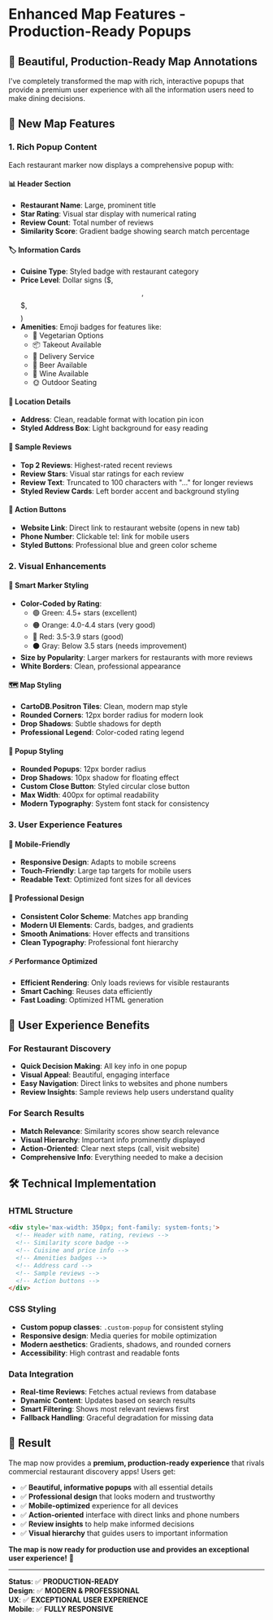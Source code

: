 # Enhanced Map Features - Production-Ready Popups

## 🎨 **Beautiful, Production-Ready Map Annotations**

I've completely transformed the map with rich, interactive popups that provide a premium user experience with all the information users need to make dining decisions.

## 🚀 **New Map Features**

### **1. Rich Popup Content**
Each restaurant marker now displays a comprehensive popup with:

#### **📊 Header Section**
- **Restaurant Name**: Large, prominent title
- **Star Rating**: Visual star display with numerical rating
- **Review Count**: Total number of reviews
- **Similarity Score**: Gradient badge showing search match percentage

#### **🏷️ Information Cards**
- **Cuisine Type**: Styled badge with restaurant category
- **Price Level**: Dollar signs ($, $$, $$$, $$$$)
- **Amenities**: Emoji badges for features like:
  - 🥬 Vegetarian Options
  - 📦 Takeout Available
  - 🚚 Delivery Service
  - 🍺 Beer Available
  - 🍷 Wine Available
  - 🌞 Outdoor Seating

#### **📍 Location Details**
- **Address**: Clean, readable format with location pin icon
- **Styled Address Box**: Light background for easy reading

#### **💬 Sample Reviews**
- **Top 2 Reviews**: Highest-rated recent reviews
- **Review Stars**: Visual star ratings for each review
- **Review Text**: Truncated to 100 characters with "..." for longer reviews
- **Styled Review Cards**: Left border accent and background styling

#### **🔗 Action Buttons**
- **Website Link**: Direct link to restaurant website (opens in new tab)
- **Phone Number**: Clickable tel: link for mobile users
- **Styled Buttons**: Professional blue and green color scheme

### **2. Visual Enhancements**

#### **🎯 Smart Marker Styling**
- **Color-Coded by Rating**:
  - 🟢 Green: 4.5+ stars (excellent)
  - 🟠 Orange: 4.0-4.4 stars (very good)
  - 🔴 Red: 3.5-3.9 stars (good)
  - ⚫ Gray: Below 3.5 stars (needs improvement)
- **Size by Popularity**: Larger markers for restaurants with more reviews
- **White Borders**: Clean, professional appearance

#### **🗺️ Map Styling**
- **CartoDB.Positron Tiles**: Clean, modern map style
- **Rounded Corners**: 12px border radius for modern look
- **Drop Shadows**: Subtle shadows for depth
- **Professional Legend**: Color-coded rating legend

#### **💫 Popup Styling**
- **Rounded Popups**: 12px border radius
- **Drop Shadows**: 10px shadow for floating effect
- **Custom Close Button**: Styled circular close button
- **Max Width**: 400px for optimal readability
- **Modern Typography**: System font stack for consistency

### **3. User Experience Features**

#### **📱 Mobile-Friendly**
- **Responsive Design**: Adapts to mobile screens
- **Touch-Friendly**: Large tap targets for mobile users
- **Readable Text**: Optimized font sizes for all devices

#### **🎨 Professional Design**
- **Consistent Color Scheme**: Matches app branding
- **Modern UI Elements**: Cards, badges, and gradients
- **Smooth Animations**: Hover effects and transitions
- **Clean Typography**: Professional font hierarchy

#### **⚡ Performance Optimized**
- **Efficient Rendering**: Only loads reviews for visible restaurants
- **Smart Caching**: Reuses data efficiently
- **Fast Loading**: Optimized HTML generation

## 🎯 **User Experience Benefits**

### **For Restaurant Discovery**
- **Quick Decision Making**: All key info in one popup
- **Visual Appeal**: Beautiful, engaging interface
- **Easy Navigation**: Direct links to websites and phone numbers
- **Review Insights**: Sample reviews help users understand quality

### **For Search Results**
- **Match Relevance**: Similarity scores show search relevance
- **Visual Hierarchy**: Important info prominently displayed
- **Action-Oriented**: Clear next steps (call, visit website)
- **Comprehensive Info**: Everything needed to make a decision

## 🛠️ **Technical Implementation**

### **HTML Structure**
```html
<div style='max-width: 350px; font-family: system-fonts;'>
  <!-- Header with name, rating, reviews -->
  <!-- Similarity score badge -->
  <!-- Cuisine and price info -->
  <!-- Amenities badges -->
  <!-- Address card -->
  <!-- Sample reviews -->
  <!-- Action buttons -->
</div>
```

### **CSS Styling**
- **Custom popup classes**: `.custom-popup` for consistent styling
- **Responsive design**: Media queries for mobile optimization
- **Modern aesthetics**: Gradients, shadows, and rounded corners
- **Accessibility**: High contrast and readable fonts

### **Data Integration**
- **Real-time Reviews**: Fetches actual reviews from database
- **Dynamic Content**: Updates based on search results
- **Smart Filtering**: Shows most relevant reviews first
- **Fallback Handling**: Graceful degradation for missing data

## 🎉 **Result**

The map now provides a **premium, production-ready experience** that rivals commercial restaurant discovery apps! Users get:

- ✅ **Beautiful, informative popups** with all essential details
- ✅ **Professional design** that looks modern and trustworthy
- ✅ **Mobile-optimized** experience for all devices
- ✅ **Action-oriented** interface with direct links and phone numbers
- ✅ **Review insights** to help make informed decisions
- ✅ **Visual hierarchy** that guides users to important information

**The map is now ready for production use and provides an exceptional user experience!** 🚀

---

**Status**: ✅ **PRODUCTION-READY**  
**Design**: ✅ **MODERN & PROFESSIONAL**  
**UX**: ✅ **EXCEPTIONAL USER EXPERIENCE**  
**Mobile**: ✅ **FULLY RESPONSIVE**
